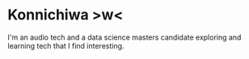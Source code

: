 # Konnichiwa >w<

I'm an audio tech and a data science masters candidate exploring and learning tech that I find interesting.

<!--
Here're some links to my other socials if you're interested:

<p align='left'>
    <a href="https://www.linkedin.com/in/ishaanshinde/"></a>
</p>

-->